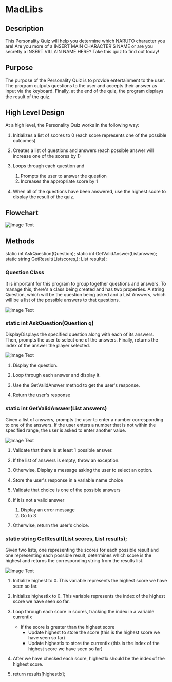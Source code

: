 # MadLibs

## Description

This Personality Quiz will help you determine which NARUTO character you are! Are you more of a INSERT MAIN CHARACTER'S NAME or are you secretly a INSERT VILLAIN NAME HERE? Take this quiz to find out today!

## Purpose

The purpose of the Personality Quiz is to provide entertainment to the user. The program outputs questions to the user and accepts their answer as input via the keyboard. Finally, at the end of the quiz, the program displays the result of the quiz.

## High Level Design

At a high level, the Personality Quiz works in the following way:

1. Initializes a list of scores to 0 (each score represents one of the possible outcomes)
   
2. Creates a list of questions and answers (each possible answer will increase one of the scores by 1)
   
3. Loops through each question and 
   
   1. Prompts the user to answer the question
   2. Increases the appropriate score by 1
   
4. When all of the questions have been answered, use the highest score to display the result of the quiz.

## Flowchart

![Image Text](FLOWCHART.png)

## Methods

static int AskQuestion(Question);
static int GetValidAnswer(List<string>answer);
static string GetResult(List<int>scores,);
List<string> results);

### Question Class

It is important for this program to group together questions and answers.  To manage this, there's a class being created and has two properties.  A string Question, which will be the question being asked and a List<string> Answers, which will be a list of the possible answers to that questions.

![Image Text](Question.png)

### static int AskQuestion(Question q)

DisplayDisplays the specified question along with each of its answers. Then, prompts the user to select one of the answers. Finally, returns the index of the answer the player selected.

![Image Text](AskQuestion.png)

1. Display the question.
   
2. Loop through each answer and display it.
   
3. Use the GetValidAnswer method to get the user's response.
   
4. Return the user's response

### static int GetValidAnswer(List answers)

Given a list of answers, prompts the user to enter a number corresponding to one of the answers. If the user enters a number that is not within the specified range, the user is asked to enter another value.

![Image Text](GetValidAnswer.png)

1. Validate that there is at least 1 possible answer.
   
2. If the list of answers is empty, throw an exception.
   
3. Otherwise, Display a message asking the user to select an option.
   
4. Store the user's response in a variable name choice
   
5. Validate that choice is one of the possible answers
   
6. If it is not a valid answer
   1. Display an error message
   2. Go to 3
   
7. Otherwise, return the user's choice.

### static string GetResult(List scores, List results);

Given two lists, one representing the scores for each possible result and one representing each possible result, determines which score is the highest and returns the corresponding string from the results list.

![Image Text](GetResult.png)

1. Initialize highest to 0. This variable represents the highest score we have seen so far.
   
2. Initialize highestIx to 0. This variable represents the index of the highest score we have seen so far.
   
3. Loop through each score in scores, tracking the index in a variable currentIx
   - If the score is greater than the highest score
     + Update highest to store the score (this is the highest score we have seen so far)
     + Update highestIx to store the currentIx (this is the index of the highest score we have seen so far)
  
4. After we have checked each score, highestIx should be the index of the highest score.
   
5. return results[highestIx];